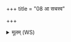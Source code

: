 +++
title = "08 आ सचस्व"

+++
<details><summary>मूलम् (WS)</summary>

आ सचस्व तलाशेव वृक्ष इवापतिकः पतिम् ।  
त्वं समग्रभीः पुंसः श्येन इवान्यान् पतत्रिणः ॥ ॥ ८ ॥
</details>